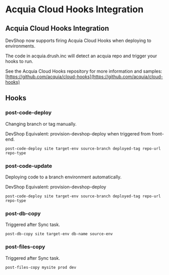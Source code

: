 # Acquia Cloud Hooks Integration

## Acquia Cloud Hooks Integration

DevShop now supports firing Acquia Cloud Hooks when deploying to environments.

The code in acquia.drush.inc will detect an acquia repo and trigger your hooks to run.

See the Acquia Cloud Hooks repository for more information and samples: [https://github.com/acquia/cloud-hooks](https://github.com/acquia/cloud-hooks)


## Hooks

### post-code-deploy

Changing branch or tag manually.

DevShop Equivalent: provision-devshop-deploy when triggered from front-end.

```text
post-code-deploy site target-env source-branch deployed-tag repo-url repo-type
```

### post-code-update

Deploying code to a branch environment automatically.

DevShop Equivalent: provision-devshop-deploy

```text
post-code-deploy site target-env source-branch deployed-tag repo-url repo-type
```

### post-db-copy

Triggered after Sync task.

```text
post-db-copy site target-env db-name source-env
```

### post-files-copy

Triggered after Sync task.

```text
post-files-copy mysite prod dev
```

